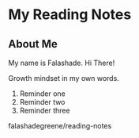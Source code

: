 # My Reading Notes 

## About Me
My name is Falashade. Hi There!

Growth mindset in my own words. 

1. Reminder one
2. Reminder two
3. Reminder three

falashadegreene/reading-notes
